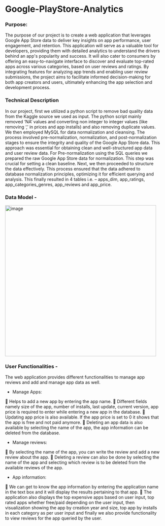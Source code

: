 # Google-PlayStore-Analytics

### Purpose:
The purpose of our project is to create a web application that leverages Google App Store data to deliver key insights on app performance, user engagement, and retention. This application will serve as a valuable tool for developers, providing them with detailed analytics to understand the drivers behind an app's popularity and success. It will also cater to consumers by offering an easy-to-navigate interface to discover and evaluate top-rated apps across various categories, based on user reviews and ratings. By integrating features for analyzing app trends and enabling user review submissions, the project aims to facilitate informed decision-making for both app creators and users, ultimately enhancing the app selection and development process.

### Technical Description
In our project, first we utilized a python script to remove bad quality data from the Kaggle source we used as input. The python script mainly removed ‘NA’ values and converting non integer to integer values (like removing ‘,’ in prices and app installs) and also removing duplicate values. We then employed MySQL for data normalization and cleansing. The process involved pre-normalization, normalization, and post-normalization stages to ensure the integrity and quality of the Google App Store data. This approach was essential for obtaining clean and well-structured app data and user review data. For Pre-normalization using the SQL queries we prepared the raw Google App Store data for normalization. This step was crucial for setting a clean baseline. Next, we then proceeded to structure the data effectively. This process ensured that the data adhered to database normalization principles, optimizing it for efficient querying and analysis. 
This finally resulted in 4 tables i.e. – apps_dim, app_ratings, app_categories_genres, app_reviews and app_price. 


### Data Model - 
<img width="490" alt="image" src="https://github.com/prashulk/Google-PlayStore-Analytics/assets/67316162/122d7df8-d60e-4870-811c-a8a7feaddb74">


### User Functionalities -
The web application provides different functionalities to manage app reviews and add and manage app data as well.

-	Manage Apps:

  	Helps to add a new app by entering the app name. 
  	Different fields namely size of the app, number of installs, last update, current version, app price is required to enter while entering a new app in the database.
  	Updating app price is also available. If the app price is set to 0 it shows that the app is free and not paid anymore.
  	Deleting an app data is also available by selecting the name of the app, the app information can be deleted from the database.

-	Manage reviews:
  
  	By selecting the name of the app, you can write the review and add a new review about the app.
  	Deleting a review can also be done by selecting the name of the app and selecting which review is to be deleted from the available reviews of the app.

-	App information:

  	We can get to know the app information by entering the application name in the text box and it will display the results pertaining to that app.
  	The application also displays the top expensive apps based on user input, top rated apps whether free/paid depending on the user input, then visualization showing the app by creation year and size, top app by installs in each category as per user      input and finally we also provide functionality to view reviews for the app queried by the user.


